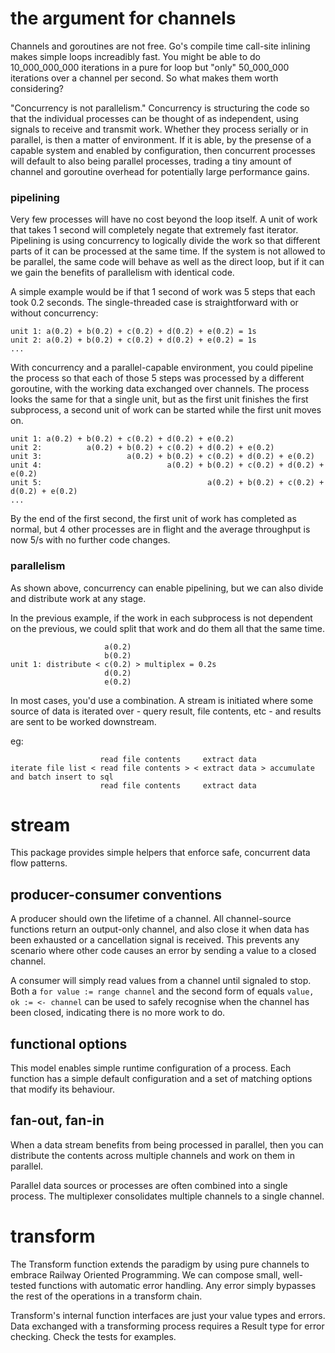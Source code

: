 # the argument for channels
Channels and goroutines are not free. Go's compile time call-site inlining makes
simple loops increadibly fast. You might be able to do 10_000_000_000 iterations
in a pure for loop but "only" 50_000_000 iterations over a channel per second.
So what makes them worth considering?

"Concurrency is not parallelism." Concurrency is structuring the code so that
the individual processes can be thought of as independent, using signals to
receive and transmit work. Whether they process serially or in parallel, is then
a matter of environment. If it is able, by the presense of a capable system and
enabled by configuration, then concurrent processes will default to also being
parallel processes, trading a tiny amount of channel and goroutine overhead for
potentially large performance gains.

### pipelining
Very few processes will have no cost beyond the loop itself. A unit of work that
takes 1 second will completely negate that extremely fast iterator. Pipelining
is using concurrency to logically divide the work so that different parts of it
can be processed at the same time. If the system is not allowed to be parallel,
the same code will behave as well as the direct loop, but if it can we gain the
benefits of parallelism with identical code.

A simple example would be if that 1 second of work was 5 steps that each took
0.2 seconds. The single-threaded case is straightforward with or without
concurrency:
```
unit 1: a(0.2) + b(0.2) + c(0.2) + d(0.2) + e(0.2) = 1s
unit 2: a(0.2) + b(0.2) + c(0.2) + d(0.2) + e(0.2) = 1s
...
```

With concurrency and a parallel-capable environment, you could pipeline the
process so that each of those 5 steps was processed by a different goroutine,
with the working data exchanged over channels. The process looks the same for
that a single unit, but as the first unit finishes the first subprocess, a
second unit of work can be started while the first unit moves on.
```
unit 1: a(0.2) + b(0.2) + c(0.2) + d(0.2) + e(0.2)
unit 2:          a(0.2) + b(0.2) + c(0.2) + d(0.2) + e(0.2)
unit 3:                   a(0.2) + b(0.2) + c(0.2) + d(0.2) + e(0.2)
unit 4:                            a(0.2) + b(0.2) + c(0.2) + d(0.2) + e(0.2)
unit 5:                                     a(0.2) + b(0.2) + c(0.2) + d(0.2) + e(0.2)
...
```

By the end of the first second, the first unit of work has completed as normal,
but 4 other processes are in flight and the average throughput is now 5/s with
no further code changes.

### parallelism
As shown above, concurrency can enable pipelining, but we can also divide and
distribute work at any stage.

In the previous example, if the work in each subprocess is not dependent on the
previous, we could split that work and do them all that the same time.
```
                     a(0.2)
                     b(0.2)
unit 1: distribute < c(0.2) > multiplex = 0.2s
                     d(0.2)
                     e(0.2)
```

In most cases, you'd use a combination. A stream is initiated where some source
of data is iterated over - query result, file contents, etc - and results are
sent to be worked downstream.

eg:
```
                    read file contents     extract data
iterate file list < read file contents > < extract data > accumulate and batch insert to sql
                    read file contents     extract data
```

# stream
This package provides simple helpers that enforce safe, concurrent data flow
patterns.

## producer-consumer conventions
A producer should own the lifetime of a channel. All channel-source functions
return an output-only channel, and also close it when data has been exhausted
or a cancellation signal is received. This prevents any scenario where other
code causes an error by sending a value to a closed channel.

A consumer will simply read values from a channel until signaled to stop. Both a
`for value := range channel` and the second form of equals
`value, ok := <- channel` can be used to safely recognise when the channel has
been closed, indicating there is no more work to do.

## functional options
This model enables simple runtime configuration of a process. Each function has
a simple default configuration and a set of matching options that modify its
behaviour.

## fan-out, fan-in
When a data stream benefits from being processed in parallel, then you can
distribute the contents across multiple channels and work on them in parallel.

Parallel data sources or processes are often combined into a single process.
The multiplexer consolidates multiple channels to a single channel.

# transform
The Transform function extends the paradigm by using pure channels to embrace
Railway Oriented Programming. We can compose small, well-tested functions with
automatic error handling. Any error simply bypasses the rest of the operations
in a transform chain.

Transform's internal function interfaces are just your value types and errors.
Data exchanged with a transforming process requires a Result type for error
checking. Check the tests for examples.
